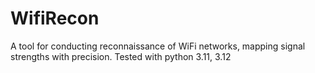 # WifiRecon
A tool for conducting reconnaissance of WiFi networks, mapping signal strengths with precision.
Tested with python 3.11, 3.12
